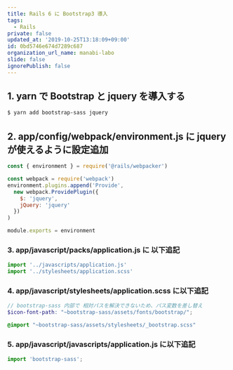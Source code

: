 ```yaml
---
title: Rails 6 に Bootstrap3 導入
tags:
  - Rails
private: false
updated_at: '2019-10-25T13:18:09+09:00'
id: 0bd5746e674d7289c687
organization_url_name: manabi-labo
slide: false
ignorePublish: false
---
```

## 1. yarn で Bootstrap と jquery を導入する

```sh
$ yarn add bootstrap-sass jquery
```

## 2. app/config/webpack/environment.js に jquery が使えるように設定追加

```ruby:app/config/webpack/environment.js
const { environment } = require('@rails/webpacker')

const webpack = require('webpack')
environment.plugins.append('Provide',
  new webpack.ProvidePlugin({
    $: 'jquery',
    jQuery: 'jquery'
  })
)

module.exports = environment
```

### 3. app/javascript/packs/application.js に 以下追記

```js:app/javascript/packs/application.js
import '../javascripts/application.js'
import '../stylesheets/application.scss'
```

### 4. app/javascript/stylesheets/application.scss に以下追記

```scss:app/javascript/stylesheets/application.scss
// bootstrap-sass 内部で 相対パスを解決できないため、パス変数を差し替え
$icon-font-path: "~bootstrap-sass/assets/fonts/bootstrap/";

@import "~bootstrap-sass/assets/stylesheets/_bootstrap.scss"
```

### 5. app/javascript/javascripts/application.js に以下追記

```js:app/javascript/javascripts/application.js
import 'bootstrap-sass';
```
